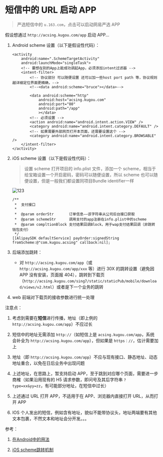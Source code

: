 # 短信中的 URL 启动 APP

> 严选短信中的 `u.163.com`，点击可以启动网易严选 APP

假设想通过 `http://acsing.kugou.com/app` 启动 APP...

1. Android scheme 设置（以下是假设性代码）：

    ```
    <activity
        android:name=".SchemeTargetActivity"
        android:launchMode="singleTask">
        <!-- 要想在别的App上能成功调起App，必须添加intent过滤器 -->
        <intent-filter>
            <!-- 协议部分 可以随便设置 还可以加一些host port path 等，协议规则越详细定位界面更精确，-->
            <!--<data android:scheme="bruce"></data>-->

            <data android:scheme="http"
                android:host="acsing.kugou.com"
                android:port="80"
                android:path="/app"
                ></data>
            <!-- 必须设置 -->
            <action android:name="android.intent.action.VIEW" />
            <category android:name="android.intent.category.DEFAULT" />
            <!-- 如果需要外部网页打开本页面，还需要设置这个 -->
            <category android:name="android.intent.category.BROWSABLE" />
        </intent-filter>
    </activity>
    ```

1. iOS scheme 设置（以下是假设性代码）：

    > 设置 scheme 打开项目的 info.plist 文件，添加一个 scheme，相当于给宝箱设置一个开启密码，密码可以随便设置，所以 scheme 也可以随便设置，但是一般我们都设置同项目Bundle identifier一样

    ![123](https://upload-images.jianshu.io/upload_images/2785125-156d2ee0ed8f1e3d.png?imageMogr2/auto-orient/strip%7CimageView2/2/w/1000)

    ```
    /**
     *  支付接口
     *
     *  @param orderStr       订单信息——该字符串从公司后台接口获取
     *  @param schemeStr      调用支付的app注册在info.plist中的scheme
     *  @param compltionBlock 支付结果回调Block，用于wap支付结果回调（非跳转钱包支付）
     */
    [[AlipaySDK defaultService] payOrder:signedString fromScheme:@"com.kugou.acsing" callback:nil];
    ```

1. 后端添加跳转：

    * 对 `http://acsing.kugou.com/app`（或 `http://acsing.kugou.com/app/xxx` 等）进行 30X 的跳转设置（避免因 APP 没有安装，页面报 404），跳转到下载页（`http://acsing.kugou.com/sing7/static/staticPub/mobile/download/views/v2.html`）或者是下一个业务的跳转

1. web 前端对下载页的接收参数进行统一处理

注意点：

1. 考虑到需要在**短信**进行传播，地址（即上例的 `http://acsing.kugou.com/app`）不应过长

1. 短信中的地址无需添加 `http://`（如短信上是 `acsing.kugou.com/app`，系统会补全为 `http://acsing.kugou.com/app`），但如果是 `https：//`，估计需要加上

1. 地址（即 `http://acsing.kugou.com/app`）不应与现有接口、静态地址、动态地址重合，以免在日后业务中出现问题

1. 上述地址，在思路上，暂支持启动 APP，至于跳到对应哪个页面，需要进一步商榷（如果沿用现有的 H5 请求参数，即问号及其后字符串 `?type=xx&yy=zz`，有可能部分地址，在短信中过长）

1. 上述通过 URL 打开 APP，不适用于在 APP、浏览器内直接打开 URL，从而打开 APP

1. IOS 个人发出的短信，例如含有地址，貌似不能带协议头，地址两端要有其他文本包裹，不然文本和地址会分开发。。。

参考：

1. [在Android中的用法](https://www.jianshu.com/p/4e006f9a7821)

1. [iOS scheme跳转机制](https://www.jianshu.com/p/138b44833cda)